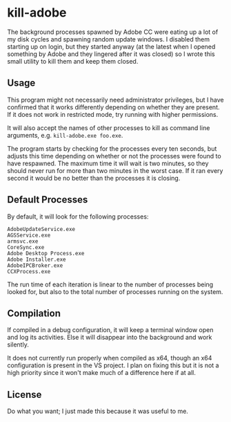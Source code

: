 # kill-adobe

The background processes spawned by Adobe CC were eating up a lot of my disk cycles and spawning random update windows. I disabled them starting up on login, but they started anyway (at the latest when I opened something by Adobe and they lingered after it was closed) so I wrote this small utility to kill them and keep them closed.

## Usage

This program might not necessarily need administrator privileges, but I have confirmed that it works differently depending on whether they are present. If it does not work in restricted mode, try running with higher permissions.

It will also accept the names of other processes to kill as command line arguments, e.g. `kill-adobe.exe foo.exe`.

The program starts by checking for the processes every ten seconds, but adjusts this time depending on whether or not the processes were found to have respawned. The maximum time it will wait is two minutes, so they should never run for more than two minutes in the worst case. If it ran every second it would be no better than the processes it is closing.

## Default Processes

By default, it will look for the following processes:

```
AdobeUpdateService.exe
AGSService.exe
armsvc.exe
CoreSync.exe
Adobe Desktop Process.exe
Adobe Installer.exe
AdobeIPCBroker.exe
CCXProcess.exe
```

The run time of each iteration is linear to the number of processes being looked for, but also to the total number of processes running on the system.

## Compilation

If compiled in a debug configuration, it will keep a terminal window open and log its activities. Else it will disappear into the background and work silently.

It does not currently run properly when compiled as x64, though an x64 configuration is present in the VS project. I plan on fixing this but it is not a high priority since it won't make much of a difference here if at all.

## License

Do what you want; I just made this because it was useful to me.

